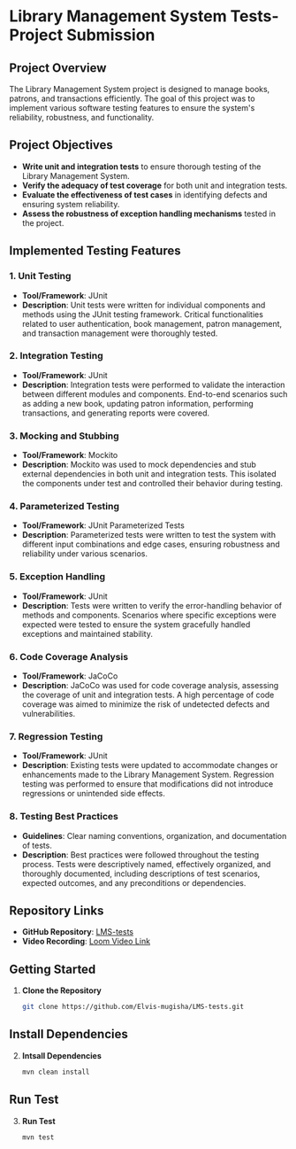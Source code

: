 # Library Management System Tests- Project Submission

## Project Overview
The Library Management System project is designed to manage books, patrons, and transactions efficiently. The goal of this project was to implement various software testing features to ensure the system's reliability, robustness, and functionality.

## Project Objectives
- **Write unit and integration tests** to ensure thorough testing of the Library Management System.
- **Verify the adequacy of test coverage** for both unit and integration tests.
- **Evaluate the effectiveness of test cases** in identifying defects and ensuring system reliability.
- **Assess the robustness of exception handling mechanisms** tested in the project.

## Implemented Testing Features

### 1. Unit Testing
- **Tool/Framework**: JUnit
- **Description**: Unit tests were written for individual components and methods using the JUnit testing framework. Critical functionalities related to user authentication, book management, patron management, and transaction management were thoroughly tested.

### 2. Integration Testing
- **Tool/Framework**: JUnit
- **Description**: Integration tests were performed to validate the interaction between different modules and components. End-to-end scenarios such as adding a new book, updating patron information, performing transactions, and generating reports were covered.

### 3. Mocking and Stubbing
- **Tool/Framework**: Mockito
- **Description**: Mockito was used to mock dependencies and stub external dependencies in both unit and integration tests. This isolated the components under test and controlled their behavior during testing.

### 4. Parameterized Testing
- **Tool/Framework**: JUnit Parameterized Tests
- **Description**: Parameterized tests were written to test the system with different input combinations and edge cases, ensuring robustness and reliability under various scenarios.

### 5. Exception Handling
- **Tool/Framework**: JUnit
- **Description**: Tests were written to verify the error-handling behavior of methods and components. Scenarios where specific exceptions were expected were tested to ensure the system gracefully handled exceptions and maintained stability.

### 6. Code Coverage Analysis
- **Tool/Framework**: JaCoCo
- **Description**: JaCoCo was used for code coverage analysis, assessing the coverage of unit and integration tests. A high percentage of code coverage was aimed to minimize the risk of undetected defects and vulnerabilities.

### 7. Regression Testing
- **Tool/Framework**: JUnit
- **Description**: Existing tests were updated to accommodate changes or enhancements made to the Library Management System. Regression testing was performed to ensure that modifications did not introduce regressions or unintended side effects.

### 8. Testing Best Practices
- **Guidelines**: Clear naming conventions, organization, and documentation of tests.
- **Description**: Best practices were followed throughout the testing process. Tests were descriptively named, effectively organized, and thoroughly documented, including descriptions of test scenarios, expected outcomes, and any preconditions or dependencies.

## Repository Links
- **GitHub Repository**: [LMS-tests](https://github.com/Elvis-mugisha/LMS-tests)
- **Video Recording**: [Loom Video Link](#)

## Getting Started

1. **Clone the Repository**
   ```bash
   git clone https://github.com/Elvis-mugisha/LMS-tests.git

## Install Dependencies

2. **Intsall Dependencies**
   ```bash
   mvn clean install

## Run Test

3. **Run Test**
   ```bash
   mvn test
   
